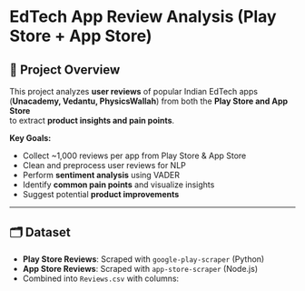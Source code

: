 # EdTech App Review Analysis (Play Store + App Store)

## 📌 Project Overview
This project analyzes **user reviews** of popular Indian EdTech apps  
(**Unacademy, Vedantu, PhysicsWallah**) from both the **Play Store and App Store**  
to extract **product insights and pain points**.

**Key Goals:**
- Collect ~1,000 reviews per app from Play Store & App Store
- Clean and preprocess user reviews for NLP
- Perform **sentiment analysis** using VADER
- Identify **common pain points** and visualize insights
- Suggest potential **product improvements**

---

## 🗂 Dataset
- **Play Store Reviews**: Scraped with `google-play-scraper` (Python)
- **App Store Reviews**: Scraped with `app-store-scraper` (Node.js)
- Combined into `Reviews.csv` with columns:

